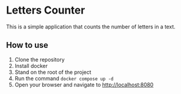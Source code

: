 <!-- Add Readme content to this project here -->
# Letters Counter

This is a simple application that counts the number of letters in a text.

## How to use

1. Clone the repository
2. Install docker
3. Stand on the root of the project
4. Run the command `docker compose up -d`
5. Open your browser and navigate to <http://localhost:8080>
